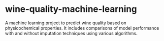 # wine-quality-machine-learning
A machine learning project to predict wine quality based on physicochemical properties. It includes comparisons of model performance with and without imputation techniques using various algorithms.
